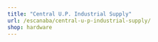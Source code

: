 ```yaml
---
title: "Central U.P. Industrial Supply"
url: /escanaba/central-u-p-industrial-supply/
shop: hardware
---
```

